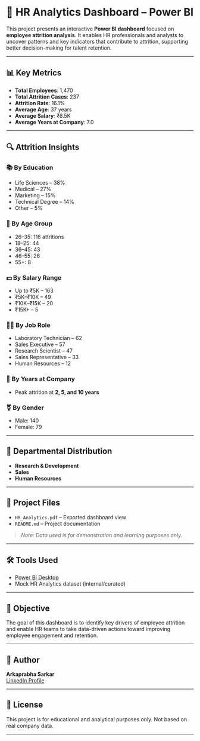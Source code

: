 # 👥 HR Analytics Dashboard – Power BI

This project presents an interactive **Power BI dashboard** focused on **employee attrition analysis**. It enables HR professionals and analysts to uncover patterns and key indicators that contribute to attrition, supporting better decision-making for talent retention.

---

## 📊 Key Metrics

- **Total Employees**: 1,470  
- **Total Attrition Cases**: 237  
- **Attrition Rate**: 16.1%  
- **Average Age**: 37 years  
- **Average Salary**: ₹6.5K  
- **Average Years at Company**: 7.0  

---

## 🔍 Attrition Insights

### 📚 By Education
- Life Sciences – 38%
- Medical – 27%
- Marketing – 15%
- Technical Degree – 14%
- Other – 5%

### 👶 By Age Group
- 26–35: 116 attritions
- 18–25: 44
- 36–45: 43
- 46–55: 26
- 55+: 8

### 💵 By Salary Range
- Up to ₹5K – 163
- ₹5K–₹10K – 49
- ₹10K–₹15K – 20
- ₹15K+ – 5

### 🧑‍💼 By Job Role
- Laboratory Technician – 62
- Sales Executive – 57
- Research Scientist – 47
- Sales Representative – 33
- Human Resources – 12

### 🧓 By Years at Company
- Peak attrition at **2, 5, and 10 years**

### ⚧ By Gender
- Male: 140  
- Female: 79

---

## 🧭 Departmental Distribution

- **Research & Development**
- **Sales**
- **Human Resources**

---

## 📁 Project Files

- `HR_Analytics.pdf` – Exported dashboard view  
- `README.md` – Project documentation  

> *Note: Data used is for demonstration and learning purposes only.*

---

## 🛠 Tools Used

- [Power BI Desktop](https://powerbi.microsoft.com/)
- Mock HR Analytics dataset (internal/curated)

---

## 🎯 Objective

The goal of this dashboard is to identify key drivers of employee attrition and enable HR teams to take data-driven actions toward improving employee engagement and retention.

---

## 👤 Author

**Arkaprabha Sarkar**  
[LinkedIn Profile](https://www.linkedin.com/in/arkaprabha-sarkar-5b6302287)

---

## 📄 License

This project is for educational and analytical purposes only. Not based on real company data.

---
